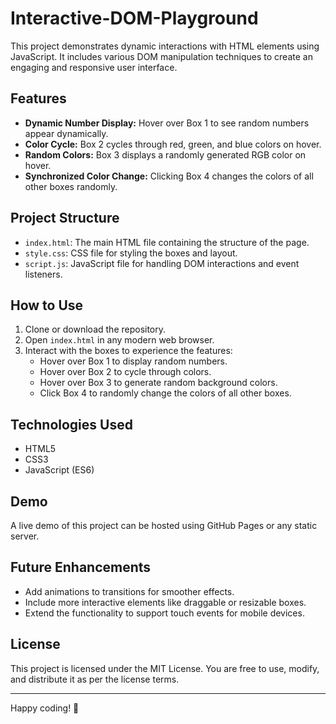 # Interactive-DOM-Playground


This project demonstrates dynamic interactions with HTML elements using JavaScript. It includes various DOM manipulation techniques to create an engaging and responsive user interface.

## Features

- **Dynamic Number Display:** Hover over Box 1 to see random numbers appear dynamically.
- **Color Cycle:** Box 2 cycles through red, green, and blue colors on hover.
- **Random Colors:** Box 3 displays a randomly generated RGB color on hover.
- **Synchronized Color Change:** Clicking Box 4 changes the colors of all other boxes randomly.

## Project Structure

- `index.html`: The main HTML file containing the structure of the page.
- `style.css`: CSS file for styling the boxes and layout.
- `script.js`: JavaScript file for handling DOM interactions and event listeners.

## How to Use

1. Clone or download the repository.
2. Open `index.html` in any modern web browser.
3. Interact with the boxes to experience the features:
   - Hover over Box 1 to display random numbers.
   - Hover over Box 2 to cycle through colors.
   - Hover over Box 3 to generate random background colors.
   - Click Box 4 to randomly change the colors of all other boxes.

## Technologies Used

- HTML5
- CSS3
- JavaScript (ES6)

## Demo

A live demo of this project can be hosted using GitHub Pages or any static server.

## Future Enhancements

- Add animations to transitions for smoother effects.
- Include more interactive elements like draggable or resizable boxes.
- Extend the functionality to support touch events for mobile devices.

## License

This project is licensed under the MIT License. You are free to use, modify, and distribute it as per the license terms.

---

Happy coding! 🎉
